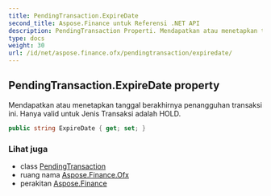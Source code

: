 ```yaml
---
title: PendingTransaction.ExpireDate
second_title: Aspose.Finance untuk Referensi .NET API
description: PendingTransaction Properti. Mendapatkan atau menetapkan tanggal berakhirnya penangguhan transaksi ini. Hanya valid untuk Jenis Transaksi adalah HOLD.
type: docs
weight: 30
url: /id/net/aspose.finance.ofx/pendingtransaction/expiredate/
---
```

## PendingTransaction.ExpireDate property

Mendapatkan atau menetapkan tanggal berakhirnya penangguhan transaksi ini. Hanya valid untuk Jenis Transaksi adalah HOLD.

```csharp
public string ExpireDate { get; set; }
```

### Lihat juga

* class [PendingTransaction](../)
* ruang nama [Aspose.Finance.Ofx](../../pendingtransaction/)
* perakitan [Aspose.Finance](../../../)


